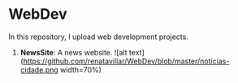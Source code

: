 # WebDev
In this repository, I upload web development projects.

1. **NewsSite**: A news website.
![alt text](https://github.com/renatavillar/WebDev/blob/master/noticias-cidade.png width=70%)
